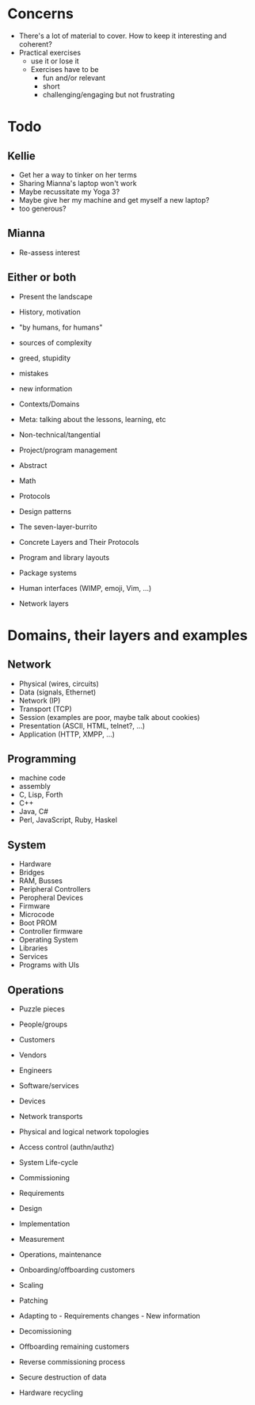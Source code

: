 # Concerns

- There's a lot of material to cover. How to keep it interesting and coherent?
- Practical exercises
  - use it or lose it
  - Exercises have to be
    - fun and/or relevant
    - short
    - challenging/engaging but not frustrating

# Todo

## Kellie

- Get her a way to tinker on her terms
 - Sharing Mianna's laptop won't work
 - Maybe recussitate my Yoga 3?
 - Maybe give her my machine and get myself a new laptop?
  - too generous?

## Mianna

- Re-assess interest

## Either or both

- Present the landscape
 - History, motivation
  - "by humans, for humans"
  - sources of complexity
   - greed, stupidity
   - mistakes
   - new information

 - Contexts/Domains
  - Meta: talking about the lessons, learning, etc
  - Non-technical/tangential
   - Project/program management
  - Abstract
   - Math
   - Protocols
   - Design patterns
   - The seven-layer-burrito
  - Concrete Layers and Their Protocols
   - Program and library layouts
   - Package systems
   - Human interfaces (WIMP, emoji, Vim, ...)
   - Network layers

# Domains, their layers and examples

## Network

- Physical (wires, circuits)
- Data (signals, Ethernet)
- Network (IP)
- Transport (TCP)
- Session (examples are poor, maybe talk about cookies)
- Presentation (ASCII, HTML, telnet?, ...)
- Application (HTTP, XMPP, ...)

## Programming

- machine code
- assembly
- C, Lisp, Forth
- C++
- Java, C#
- Perl, JavaScript, Ruby, Haskel

## System

- Hardware
 - Bridges
 - RAM, Busses
 - Peripheral Controllers
 - Peropheral Devices
- Firmware
 - Microcode
 - Boot PROM
 - Controller firmware
- Operating System
- Libraries
- Services
- Programs with UIs

## Operations

 - Puzzle pieces
  - People/groups
   - Customers
   - Vendors
   - Engineers
  - Software/services
  - Devices
  - Network transports
  - Physical and logical network topologies
  - Access control (authn/authz)

 - System Life-cycle
  - Commissioning
   - Requirements
   - Design
   - Implementation
   - Measurement

  - Operations, maintenance
   - Onboarding/offboarding customers
   - Scaling
   - Patching
   - Adapting to
    - Requirements changes
    - New information

  - Decomissioning
   - Offboarding remaining customers
   - Reverse commissioning process
   - Secure destruction of data
   - Hardware recycling

